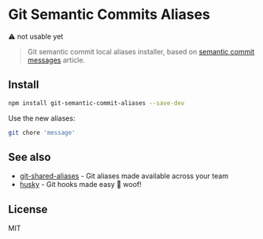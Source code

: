 # Git Semantic Commits Aliases

:warning: not usable yet

> Git semantic commit local aliases installer, based on [semantic commit messages](https://seesparkbox.com/foundry/semantic_commit_messages) article.

## Install

```sh
npm install git-semantic-commit-aliases --save-dev
```

Use the new aliases:

```sh
git chore 'message'
```

## See also

- [git-shared-aliases](https://github.com/lucasconstantino/git-shared-aliases) - Git aliases made available across your team
- [husky](https://github.com/typicode/husky) - Git hooks made easy 🐶 woof!

## License

MIT
